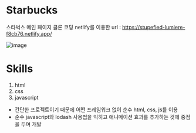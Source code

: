 # Starbucks
스타벅스 메인 페이지 클론 코딩
netlify를 이용한 url : https://stupefied-lumiere-f8cb76.netlify.app/

![image](https://user-images.githubusercontent.com/62632252/154222782-ad12d830-c030-4383-b811-8eb31d8ec1d2.png)

# Skills
1. html
2. css
3. javascript

- 간단한 프로젝트이기 때문에 어떤 프레임워크 없이 순수 html, css, js를 이용
- 순수 javascript와 lodash 사용법을 익히고 애니메이션 효과를 추가하는 것에 중점을 두며 개발

